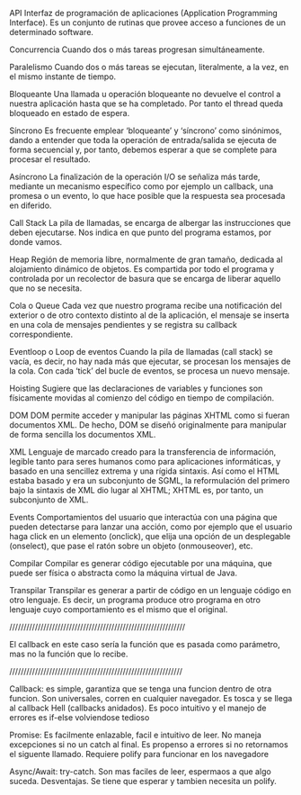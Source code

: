 API
Interfaz de programación de aplicaciones (Application Programming Interface). Es un conjunto de
rutinas que provee acceso a funciones de un determinado software.

Concurrencia
Cuando dos o más tareas progresan simultáneamente.

Paralelismo
Cuando dos o más tareas se ejecutan, literalmente, a la vez, en el mismo instante de tiempo.

Bloqueante
Una llamada u operación bloqueante no devuelve el control a nuestra aplicación hasta que se ha
completado. Por tanto el thread queda bloqueado en estado de espera.

Síncrono
Es frecuente emplear ‘bloqueante’ y ‘síncrono’ como sinónimos, dando a entender que toda la
operación de entrada/salida se ejecuta de forma secuencial y, por tanto, debemos esperar a que
se complete para procesar el resultado.

Asíncrono
La finalización de la operación I/O se señaliza más tarde, mediante un mecanismo específico
como por ejemplo un callback, una promesa o un evento, lo que hace posible que la respuesta
sea procesada en diferido.

Call Stack
La pila de llamadas, se encarga de albergar las instrucciones que deben ejecutarse. Nos indica en
que punto del programa estamos, por donde vamos.

Heap
Región de memoria libre, normalmente de gran tamaño, dedicada al alojamiento dinámico de
objetos. Es compartida por todo el programa y controlada por un recolector de basura que se
encarga de liberar aquello que no se necesita.

Cola o Queue
Cada vez que nuestro programa recibe una notificación del exterior o de otro contexto distinto al
de la aplicación, el mensaje se inserta en una cola de mensajes pendientes y se registra su
callback correspondiente.

Eventloop o Loop de eventos
Cuando la pila de llamadas (call stack) se vacía, es decir, no hay nada más que ejecutar, se
procesan los mensajes de la cola. Con cada ‘tick’ del bucle de eventos, se procesa un nuevo
mensaje.

Hoisting
Sugiere que las declaraciones de variables y funciones son físicamente movidas al comienzo del
código en tiempo de compilación.

DOM
DOM permite acceder y manipular las páginas XHTML como si fueran documentos XML. De
hecho, DOM se diseñó originalmente para manipular de forma sencilla los documentos XML.

XML
Lenguaje de marcado creado para la transferencia de información, legible tanto para seres
humanos como para aplicaciones informáticas, y basado en una sencillez extrema y una rígida
sintaxis. Así como el HTML estaba basado y era un subconjunto de SGML, la reformulación del
primero bajo la sintaxis de XML dio lugar al XHTML; XHTML es, por tanto, un subconjunto de
XML.

Events
Comportamientos del usuario que interactúa con una página que pueden detectarse para lanzar
una acción, como por ejemplo que el usuario haga click en un elemento (onclick), que elija una
opción de un desplegable (onselect), que pase el ratón sobre un objeto (onmouseover), etc.

Compilar
Compilar es generar código ejecutable por una máquina, que puede ser física o abstracta como
la máquina virtual de Java.

Transpilar
Transpilar es generar a partir de código en un lenguaje código en otro lenguaje. Es decir, un
programa produce otro programa en otro lenguaje cuyo comportamiento es el mismo que el
original.

//////////////////////////////////////////////////////////////

El callback en este caso sería la función que es pasada como parámetro, mas no la función que lo recibe.

/////////////////////////////////////////////////////////////

Callback: es simple, garantiza que se tenga una funcion dentro de otra funcion. Son universales, corren en cualquier navegador. Es tosca y se llega al callback Hell (callbacks anidados). Es poco intuitivo y el manejo de errores es if-else volviendose tedioso

Promise: Es facilmente enlazable, facil e intuitivo de leer. No maneja excepciones si no un catch al final. Es propenso a errores si no retornamos el siguente llamado. Requiere polify para funcionar en los navegadore

Async/Await: try-catch. Son mas faciles de leer, espermaos a que algo suceda. Desventajas. Se tiene que esperar y tambien necesita un polify.


